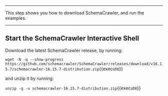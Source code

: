 -----

This step shows you how to download SchemaCrawler, and run the examples.

-----

## Start the SchemaCrawler Interactive Shell

Download the latest SchemaCrawler release, by running:

`wget -N -q --show-progress  https://github.com/schemacrawler/SchemaCrawler/releases/download/v16.15.7/schemacrawler-16.15.7-distribution.zip`{{execute}}

and unzip it by running:

`unzip -q -u schemacrawler-16.15.7-distribution.zip`{{execute}}
